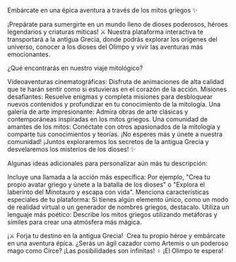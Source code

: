 Embárcate en una épica aventura a través de los mitos griegos ️✨

¡Prepárate para sumergirte en un mundo lleno de dioses poderosos, héroes legendarios y criaturas míticas! ⚔️ Nuestra plataforma interactiva te transportará a la antigua Grecia, donde podrás explorar los orígenes del universo, conocer a los dioses del Olimpo y vivir las aventuras más emocionantes.

¿Qué encontrarás en nuestro viaje mitológico?

Videoaventuras cinematográficas: Disfruta de animaciones de alta calidad que te harán sentir como si estuvieras en el corazón de la acción.
Misiones desafiantes: Resuelve enigmas y completa misiones para desbloquear nuevos contenidos y profundizar en tu conocimiento de la mitología.
Una galería de arte impresionante: Admira obras de arte clásicas y contemporáneas inspiradas en los mitos griegos.
Una comunidad de amantes de los mitos: Conéctate con otros apasionados de la mitología y comparte tus conocimientos y teorías.
¡No esperes más y únete a nuestra comunidad! ¡Juntos exploraremos los secretos de la antigua Grecia y desvelaremos los misterios de los dioses! ️✨

Algunas ideas adicionales para personalizar aún más tu descripción:

Incluye una llamada a la acción más específica: Por ejemplo, "Crea tu propio avatar griego y únete a la batalla de los dioses" o "Explora el laberinto del Minotauro y escapa con vida".
Menciona características especiales de tu plataforma: Si tienes algún elemento único, como un modo de realidad virtual o un generador de nombres griegos, destacalo.
Utiliza un lenguaje más poético: Describe los mitos griegos utilizando metáforas y símiles para crear una atmósfera más mágica.

¡⚔️ Forja tu destino en la antigua Grecia! ️  Crea tu propio héroe y embárcate en una aventura épica. ¿Serás un ágil cazador como Artemis o un poderoso mago como Circe? ¡Las posibilidades son infinitas! ‍♀️ ¡El Olimpo te espera!

